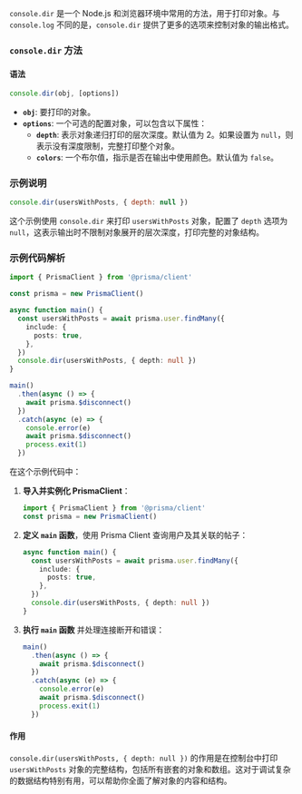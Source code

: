 `console.dir` 是一个 Node.js 和浏览器环境中常用的方法，用于打印对象。与 `console.log` 不同的是，`console.dir` 提供了更多的选项来控制对象的输出格式。

### `console.dir` 方法
#### 语法
```javascript
console.dir(obj, [options])
```
- **`obj`**: 要打印的对象。
- **`options`**: 一个可选的配置对象，可以包含以下属性：
  - **`depth`**: 表示对象递归打印的层次深度。默认值为 2。如果设置为 `null`，则表示没有深度限制，完整打印整个对象。
  - **`colors`**: 一个布尔值，指示是否在输出中使用颜色。默认值为 `false`。

### 示例说明
```javascript
console.dir(usersWithPosts, { depth: null })
```
这个示例使用 `console.dir` 来打印 `usersWithPosts` 对象，配置了 `depth` 选项为 `null`，这表示输出时不限制对象展开的层次深度，打印完整的对象结构。

### 示例代码解析
```typescript
import { PrismaClient } from '@prisma/client'

const prisma = new PrismaClient()

async function main() {
  const usersWithPosts = await prisma.user.findMany({
    include: {
      posts: true,
    },
  })
  console.dir(usersWithPosts, { depth: null })
}

main()
  .then(async () => {
    await prisma.$disconnect()
  })
  .catch(async (e) => {
    console.error(e)
    await prisma.$disconnect()
    process.exit(1)
  })
```

在这个示例代码中：
1. **导入并实例化 PrismaClient**：
   ```typescript
   import { PrismaClient } from '@prisma/client'
   const prisma = new PrismaClient()
   ```

2. **定义 `main` 函数**，使用 Prisma Client 查询用户及其关联的帖子：
   ```typescript
   async function main() {
     const usersWithPosts = await prisma.user.findMany({
       include: {
         posts: true,
       },
     })
     console.dir(usersWithPosts, { depth: null })
   }
   ```

3. **执行 `main` 函数** 并处理连接断开和错误：
   ```typescript
   main()
     .then(async () => {
       await prisma.$disconnect()
     })
     .catch(async (e) => {
       console.error(e)
       await prisma.$disconnect()
       process.exit(1)
     })
   ```

#### 作用
`console.dir(usersWithPosts, { depth: null })` 的作用是在控制台中打印 `usersWithPosts` 对象的完整结构，包括所有嵌套的对象和数组。这对于调试复杂的数据结构特别有用，可以帮助你全面了解对象的内容和结构。